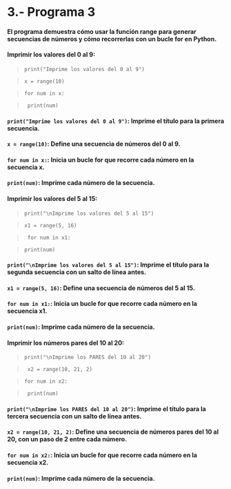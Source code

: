 # 3.- Programa 3
#### El programa demuestra cómo usar la función range para generar secuencias de números y cómo recorrerlas con un bucle for en Python.
#### Imprimir los valores del 0 al 9:
> ```print("Imprime los valores del 0 al 9")```

> ```x = range(10)```

> ```for num in x:```

>``` print(num)```

#### ```print("Imprime los valores del 0 al 9")```: Imprime el título para la primera secuencia.
#### ```x = range(10)```: Define una secuencia de números del 0 al 9.
#### ```for num in x:```: Inicia un bucle for que recorre cada número en la secuencia x.
#### ```print(num)```: Imprime cada número de la secuencia.
#### Imprimir los valores del 5 al 15:
> ```print("\nImprime los valores del 5 al 15")```

> ```x1 = range(5, 16)```

> ``` for num in x1:``` 

>  ```print(num)```

#### ```print("\nImprime los valores del 5 al 15")```: Imprime el título para la segunda secuencia con un salto de línea antes.
#### ```x1 = range(5, 16)```: Define una secuencia de números del 5 al 15.
#### ```for num in x1:```: Inicia un bucle for que recorre cada número en la secuencia x1.
#### ```print(num)```: Imprime cada número de la secuencia.
#### Imprimir los números pares del 10 al 20:
> ```print("\nImprime los PARES del 10 al 20")```

>``` x2 = range(10, 21, 2)```

> ```for num in x2:```

> ``` print(num)```

#### ```print("\nImprime los PARES del 10 al 20")```: Imprime el título para la tercera secuencia con un salto de línea antes.
#### ```x2 = range(10, 21, 2)```: Define una secuencia de números pares del 10 al 20, con un paso de 2 entre cada número.
#### ```for num in x2:```: Inicia un bucle for que recorre cada número en la secuencia x2.
#### ```print(num)```: Imprime cada número de la secuencia.
